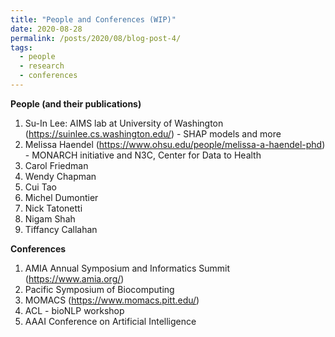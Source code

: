 ```yaml
---
title: "People and Conferences (WIP)"
date: 2020-08-28
permalink: /posts/2020/08/blog-post-4/
tags:
  - people
  - research
  - conferences
---
```


**People (and their publications)**
1. Su-In Lee: AIMS lab at University of Washington (https://suinlee.cs.washington.edu/) - SHAP models and more
2. Melissa Haendel (https://www.ohsu.edu/people/melissa-a-haendel-phd) - MONARCH initiative and N3C, Center for Data to Health
3. Carol Friedman
4. Wendy Chapman
5. Cui Tao
6. Michel Dumontier
7. Nick Tatonetti
8. Nigam Shah
9. Tiffancy Callahan

**Conferences**
1. AMIA Annual Symposium and Informatics Summit (https://www.amia.org/)
2. Pacific Symposium of Biocomputing
3. MOMACS (https://www.momacs.pitt.edu/)
4. ACL - bioNLP workshop 
5. AAAI Conference on Artificial Intelligence
